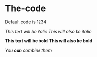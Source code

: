 # The-code
Default code is 1234

*This text will be italic*
_This will also be italic_

**This text will be bold**
__This will also be bold__

_You **can** combine them_
